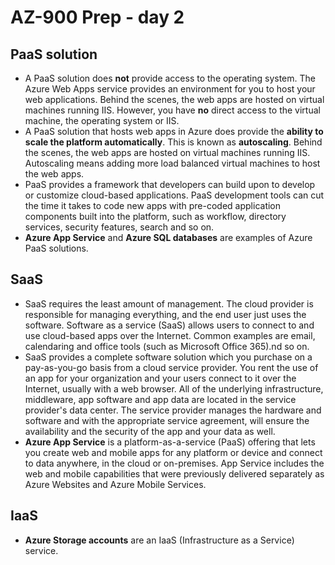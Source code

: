 # AZ-900 Prep - day 2
## PaaS solution 
- A PaaS solution does **not** provide access to the operating system. The Azure Web Apps service provides an environment for you to host your web applications. Behind the scenes, the web apps are hosted on virtual machines running IIS. However, you have **no** direct access to the virtual machine, the operating system or IIS.
- A PaaS solution that hosts web apps in Azure does provide the **ability to scale the platform automatically**. This is known as **autoscaling**. Behind the scenes, the web apps are hosted on virtual machines running IIS. Autoscaling means adding more load balanced virtual machines to host the web apps.
- PaaS provides a framework that developers can build upon to develop or customize cloud-based applications. PaaS development tools can cut the time it takes to code new apps with pre-coded application components built into the platform, such as workflow, directory services, security features, search and so on.
- **Azure App Service** and **Azure SQL databases** are examples of Azure PaaS solutions.

## SaaS
- SaaS requires the least amount of management. The cloud provider is responsible for managing everything, and the end user just uses the software.
Software as a service (SaaS) allows users to connect to and use cloud-based apps over the Internet. Common examples are email, calendaring and office tools (such as Microsoft Office 365).nd so on.
- SaaS provides a complete software solution which you purchase on a pay-as-you-go basis from a cloud service provider. You rent the use of an app for your organization and your users connect to it over the Internet, usually with a web browser. All of the underlying infrastructure, middleware, app software and app data are located in the service provider's data center. The service provider manages the hardware and software and with the appropriate service agreement, will ensure the availability and the security of the app and your data as well.
- **Azure App Service** is a platform-as-a-service (PaaS) offering that lets you create web and mobile apps for any platform or device and connect to data anywhere, in the cloud or on-premises. App Service includes the web and mobile capabilities that were previously delivered separately as Azure Websites and Azure Mobile Services.

## IaaS
- **Azure Storage accounts** are an IaaS (Infrastructure as a Service) service.
